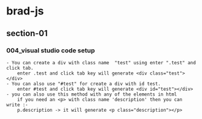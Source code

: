 # brad-js
## section-01
### 004_visual studio code setup
    - You can create a div with class name  "test" using enter ".test" and click tab.
        enter .test and click tab key will generate <div class="test"></div>
    - You can also use "#test" for create a div with id test.
        enter #test and click tab key will generate <div id="test"></div>
    - you can also use this method with any of the elements in html
        if you need an <p> with class name 'description' then you can write :-
        p.description -> it will generate <p class="description"></p>